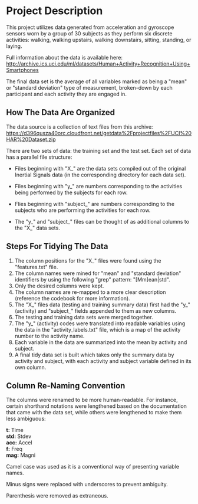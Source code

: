 Project Description
===================

This project utilizes data generated from acceleration and gyroscope sensors
worn by a group of 30 subjects as they perform six discrete activities:
walking, walking upstairs, walking downstairs, sitting, standing, or laying.

Full information about the data is available here:
http://archive.ics.uci.edu/ml/datasets/Human+Activity+Recognition+Using+Smartphones

The final data set is the average of all variables marked as being a "mean" or
"standard deviation" type of measurement, broken-down by each participant and
each activity they are engaged in.

How The Data Are Organized
--------------------------

The data source is a collection of text files from this archive: https://d396qusza40orc.cloudfront.net/getdata%2Fprojectfiles%2FUCI%20HAR%20Dataset.zip 

There are two sets of data: the training set and the test set. Each set of data
has a parallel file structure:

* Files beginning with "X_" are the data sets compiled out of the original
Inertial Signals data (in the corresponding directory for each data set). 

* Files beginning with "y_" are numbers corresponding to the activities being
performed by the subjects for each row.

* Flies beginning with "subject_" are numbers corresponding to the subjects who
are performing the activities for each row.

* The "y_" and "subject_" files can be thought of as additional columns to the
"X_" data sets.

Steps For Tidying The Data
--------------------------

1. The column positions for the "X_" files were found using the "features.txt" file.
2. The column names were mined for "mean" and "standard deviation" identifiers by using the following "grep" pattern: "[Mm]ean|std".
3. Only the desired columns were kept.
4. The column names are re-mapped to a more clear description (reference the codebook for more information).
5. The "X_" files data (testing and training summary data) first had the "y_" (activity) and "subject_" fields appended to them as new columns.
6. The testing and training data sets were merged together.
7. The "y_" (activity) codes were translated into readable variables using the data in the "activity_labels.txt" file, which is a map of the activity number to the activity name.
8. Each variable in the data are summarized into the mean by activity and subject.
9. A final tidy data set is built which takes only the summary data by activity and subject, with each activity and subject variable defined in its own column.

Column Re-Naming Convention
---------------------------

The columns were renamed to be more human-readable. For instance, certain
shorthand notations were lengthened based on the documentation that came with
the data set, while others were lengthened to make them less ambiguous:

**t:** Time  
**std:** Stdev  
**acc:** Accel  
**f:** Freq  
**mag:** Magni  

Camel case was used as it is a conventional way of presenting variable names.

Minus signs were replaced with underscores to prevent ambiguity.

Parenthesis were removed as extraneous.
